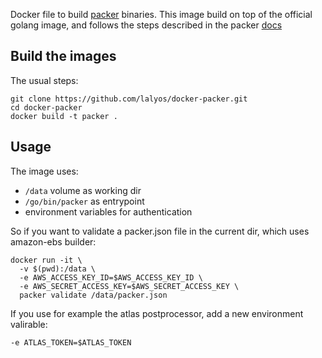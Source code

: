 
Docker file to build [packer](http://packer.io) binaries.
This image build on top of the official golang image,
and follows the steps described in the 
packer [docs](https://github.com/mitchellh/packer#developing-packer)

## Build the images

The usual steps:

```
git clone https://github.com/lalyos/docker-packer.git
cd docker-packer
docker build -t packer .
```

## Usage

The image uses:
 * `/data` volume as working dir
 * `/go/bin/packer` as entrypoint
 * environment variables for authentication

So if you want to validate a packer.json file in the current dir,
which uses amazon-ebs builder:

```
docker run -it \
  -v $(pwd):/data \
  -e AWS_ACCESS_KEY_ID=$AWS_ACCESS_KEY_ID \
  -e AWS_SECRET_ACCESS_KEY=$AWS_SECRET_ACCESS_KEY \
  packer validate /data/packer.json
```

If you use for example the atlas postprocessor, add a new environment valirable:

```
-e ATLAS_TOKEN=$ATLAS_TOKEN
```

